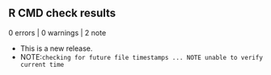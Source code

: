 ## R CMD check results

0 errors | 0 warnings | 2 note

* This is a new release.
* NOTE:`checking for future file timestamps ... NOTE unable to verify current time`


## 


